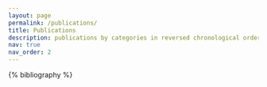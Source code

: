 ```yaml
---
layout: page
permalink: /publications/
title: Publications
description: publications by categories in reversed chronological order. 
nav: true
nav_order: 2
---
```


<!-- _pages/publications.md -->
<div class="publications">

{% bibliography %}

</div>
